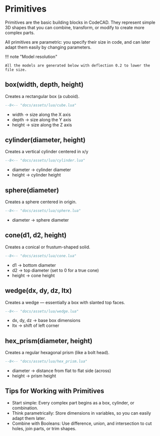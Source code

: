 # Primitives

Primitives are the basic building blocks in CodeCAD. They represent simple 3D shapes that you can combine, transform, or modify to create more complex parts.

All primitives are parametric: you specify their size in code, and can later adapt them easily by changing parameters.

!!! note "Model resolution"

    All the models are generated below with deflection 0.2 to lower the file size.

## box(width, depth, height)

Creates a rectangular box (a cuboid).

```lua
--8<-- "docs/assets/lua/cube.lua"
```

- width → size along the X axis
- depth → size along the Y axis
- height → size along the Z axis

<div class="stl-viewer"
     data-src="/assets/models/cube.stl"
     data-color="#4b9fea"
     data-grid="true"
     data-controls="true"
     data-autorotate="true">
</div>

## cylinder(diameter, height)

Creates a vertical cylinder centered in x/y

```lua
--8<-- "docs/assets/lua/cylinder.lua"
```

- diameter → cylinder diameter
- height → cylinder height

<div class="stl-viewer"
     data-src="/assets/models/cylinder.stl"
     data-color="#4b9fea"
     data-grid="true"
     data-controls="true"
     data-autorotate="true">
</div>

## sphere(diameter)

Creates a sphere centered in origin.

```lua
--8<-- "docs/assets/lua/sphere.lua"
```

- diameter → sphere diameter

<div class="stl-viewer"
     data-src="/assets/models/sphere.stl"
     data-color="#4b9fea"
     data-grid="true"
     data-controls="true"
     data-autorotate="true">
</div>

## cone(d1, d2, height)

Creates a conical or frustum-shaped solid.

```lua
--8<-- "docs/assets/lua/cone.lua"
```

- d1 → bottom diameter
- d2 → top diameter (set to 0 for a true cone)
- height → cone height

<div class="stl-viewer"
     data-src="/assets/models/cone.stl"
     data-color="#4b9fea"
     data-grid="true"
     data-controls="true"
     data-autorotate="true">
</div>

## wedge(dx, dy, dz, ltx)

Creates a wedge — essentially a box with slanted top faces.

```lua
--8<-- "docs/assets/lua/wedge.lua"
```

- dx, dy, dz → base box dimensions
- ltx → shift of left corner

<div class="stl-viewer"
     data-src="/assets/models/wedge.stl"
     data-color="#4b9fea"
     data-grid="true"
     data-controls="true"
     data-autorotate="true">
</div>

## hex_prism(diameter, height)

Creates a regular hexagonal prism (like a bolt head).

```lua
--8<-- "docs/assets/lua/hex_prism.lua"
```

- diameter → distance from flat to flat side (across)
- height → prism height

<div class="stl-viewer"
     data-src="/assets/models/hex_prism.stl"
     data-color="#4b9fea"
     data-grid="true"
     data-controls="true"
     data-autorotate="true">
</div>

## Tips for Working with Primitives

- Start simple: Every complex part begins as a box, cylinder, or combination.
- Think parametrically: Store dimensions in variables, so you can easily adapt them later.
- Combine with Booleans: Use difference, union, and intersection to cut holes, join parts, or trim shapes.
